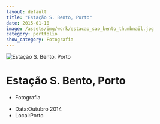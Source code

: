 ```yaml
---
layout: default
title: "Estação S. Bento, Porto"
date: 2015-01-10
image: /assets/img/work/estacao_sao_bento_thumbnail.jpg
category: portfolio
show_category: Fotografia
---
```


<div class="main-outer">
    <div class="container-fluid">
        <div class="row">
            <div class="col-md-12">
                <div class="title-image"><img src="{{ "/assets/img/work/estacao_sao_bento.jpg" | prepend: site.baseurl }}" alt="Estação S. Bento, Porto"></div>
            </div>
        </div>
        <div class="row">
            <div class="col-md-9">
                <div class="description">
                    <h1>Estação S. Bento, Porto</h1>
                    <ul class="categories">
                        <li>Fotografia</li>
                    </ul>
                </div>
            </div>
            <div class="col-md-3">
                <div class="details">
                    <ul>
                        <li>Data:<span>Outubro 2014</span></li>
                        <li>Local:<span>Porto</span></li>
                    </ul>
                </div>
            </div>
        </div>
    </div>
</div>

<script>
    function setBodyId() {
        document.body.id = 'project-page';
    }
    
    window.onload = setBodyId;
    window.onresize = setBodyId;
</script>